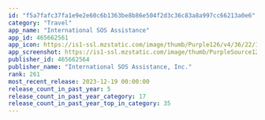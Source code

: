 ```yaml
---
id: "f5a7fafc37fa1e9e2e60c6b1363be8b86e504f2d3c36c83a8a997cc66213a0e6"
category: "Travel"
app_name: "International SOS Assistance"
app_id: 465662561
app_icon: https://is1-ssl.mzstatic.com/image/thumb/Purple126/v4/36/22/1d/36221d38-2d12-9258-a989-f0638135e41b/AppIcon-1x_U007emarketing-0-10-0-0-0-85-220.png/1024x1024bb.png
app_screenshot: https://is1-ssl.mzstatic.com/image/thumb/PurpleSource126/v4/74/d4/e0/74d4e0de-d7ad-c4cf-3383-cb06f801920f/fe9f5425-ffcf-40e1-92cc-365a79c409ab_App-Image-1.jpg/1284x2778bb.png
publisher_id: 465662564
publisher_name: "International SOS Assistance, Inc."
rank: 261
most_recent_release: 2023-12-19 00:00:00
release_count_in_past_year: 5
release_count_in_past_year_category: 17
release_count_in_past_year_top_in_category: 35
---
```

